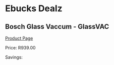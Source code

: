 
# Ebucks Dealz
## Bosch Glass Vaccum - GlassVAC
[Product Page](https://www.ebucks.com/web/shop/productSelected.do?prodId=1173016196&catId=998409624)

Price: R939.00

Savings: 


	